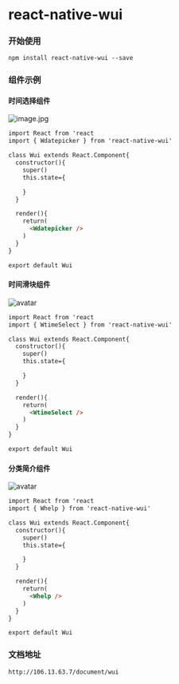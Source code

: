 # react-native-wui

### 开始使用
```html
npm install react-native-wui --save
```

### 组件示例

#### 时间选择组件
![image.jpg](./src/resources/demoimg/wdatepicker.jpg)


``` html
import React from 'react
import { Wdatepicker } from 'react-native-wui'

class Wui extends React.Component{
  constructor(){
    super()
    this.state={

    }
  }

  render(){
    return(
      <Wdatepicker />
    )
  }
}

export default Wui
```

#### 时间滑块组件
![avatar](./src/resources/demoimg/datechoice.png)


``` html
import React from 'react
import { WtimeSelect } from 'react-native-wui'

class Wui extends React.Component{
  constructor(){
    super()
    this.state={

    }
  }

  render(){
    return(
      <WtimeSelect />
    )
  }
}

export default Wui
```

#### 分类简介组件
![avatar](./src/resources/demoimg/titlenum.png)


``` html
import React from 'react
import { Whelp } from 'react-native-wui'

class Wui extends React.Component{
  constructor(){
    super()
    this.state={

    }
  }

  render(){
    return(
      <Whelp />
    )
  }
}

export default Wui
```

### 文档地址
```html
http://106.13.63.7/document/wui
```

